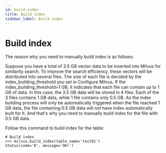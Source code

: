 ```yaml
---
id: build-index
title: Build index
sidebar_label: Build index
---
```


# Build index

The reason why you need to manually build index is as follows:

Suppose you have a total of 3.5 GB vector data to be inserted into Milvus for similarity search. To improve the search efficiency, these vectors will be distributed into several files. The size of each file is decided by the index_building_threshold you set in Configure Milvus. If the index_building_threshold=1 GB, it indicates that each file can contain up to 1 GB of data. In this case, the 3.5 GB data will be stored in 4 files. Each of the 3 files contains 1 GB data, while 1 file contains only 0.5 GB. As the index building process will only be automatically triggered when the file reached 1 GB data, the file containing 0.5 GB data will not have index automatically built for it. And that's why you need to manually build index for the file with 0.5 GB data. 

Follow this command to build index for the table:

```
# Build index
>>> milvus.build_index(table_name='test01')
Status(code='0', message='OK!')
```
